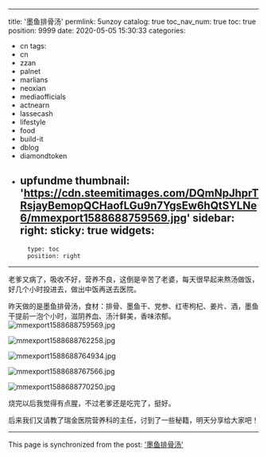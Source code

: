 
---
title: '墨鱼排骨汤'
permlink: 5unzoy
catalog: true
toc_nav_num: true
toc: true
position: 9999
date: 2020-05-05 15:30:33
categories:
- cn
tags:
- cn
- zzan
- palnet
- marlians
- neoxian
- mediaofficials
- actnearn
- lassecash
- lifestyle
- food
- build-it
- dblog
- diamondtoken
- upfundme
thumbnail: 'https://cdn.steemitimages.com/DQmNpJhprTRsjayBemopQCHaofLGu9n7YgsEw6hQtSYLNe6/mmexport1588688759569.jpg'
sidebar:
    right:
        sticky: true
widgets:
    -
        type: toc
        position: right
---


老爹又病了，吸收不好，营养不良，这倒是辛苦了老婆，每天很早起来熬汤做饭，好几个小时投进去，做出中饭再送去医院。

昨天做的是墨鱼排骨汤，食材：排骨、墨鱼干、党参、红枣枸杞、姜片、酒，墨鱼干提前一泡‬个小时，滋阴养血、汤汁鲜美，香味浓郁。
![mmexport1588688759569.jpg](https://cdn.steemitimages.com/DQmNpJhprTRsjayBemopQCHaofLGu9n7YgsEw6hQtSYLNe6/mmexport1588688759569.jpg)

![mmexport1588688762258.jpg](https://cdn.steemitimages.com/DQmZUkzKPVkHAQAnj8EA1JGuMBzEf9nmSiL3hEwco8KnshW/mmexport1588688762258.jpg)

![mmexport1588688764934.jpg](https://cdn.steemitimages.com/DQmcWQMAQS4ekZGJEe4ULjjaS5Q2D2EkTWPcPBeUMVPPkPX/mmexport1588688764934.jpg)

![mmexport1588688767566.jpg](https://cdn.steemitimages.com/DQmTjfr4tYbboPxexXnq64JkGhCkNkAjGEJua6Q3Z4atce2/mmexport1588688767566.jpg)

![mmexport1588688770250.jpg](https://cdn.steemitimages.com/DQmTebD963ecwHTUGTPGAQCWaLM9NzKRfcM1D9btPf3SBfg/mmexport1588688770250.jpg)

烧完以后我觉得有点腥，不过老爹还是吃完了，挺好。

后来我们又请教了瑞金医院营养科的主任，讨到了一些秘籍，明天分享给大家吧！

- - -

This page is synchronized from the post: ['墨鱼排骨汤'](https://steemit.com/@julian2013/5unzoy)

